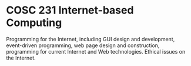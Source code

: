 # COSC 231 Internet-based Computing
Programming for the Internet, including GUI design and development, event-driven programming, web page design and construction, programming for current Internet and Web technologies. Ethical issues on the Internet.
